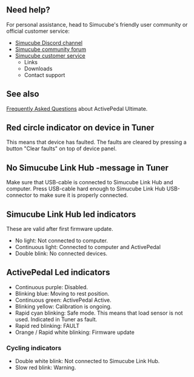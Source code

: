 
## Need help? 

For personal assistance, head to Simucube's friendly user community or official customer service:

* [Simucube Discord channel](https://discord.gg/simucube)
* [Simucube community forum](https://community.granitedevices.com/)
* [Simucube customer service](https://simucube.com/support/)
    * Links
    * Downloads
    * Contact support

## See also 

[Frequently Asked Questions](FAQ.md) about ActivePedal Ultimate.

## Red circle indicator on device in Tuner

This means that device has faulted. The faults are cleared by pressing a button "Clear faults" on top of device panel.

## No Simucube Link Hub -message in Tuner

Make sure that USB-cable is connected to Simucube Link Hub and computer. Press USB-cable hard enough to Simucube Link Hub USB-connector to make sure it is properly connected.

## Simucube Link Hub led indicators

These are valid after first firmware update.

- No light: Not connected to computer.
- Continuous light: Connected to computer and ActivePedal
- Double blink: No connected devices.

## ActivePedal Led indicators

- Continuous purple: Disabled.
- Blinking blue: Moving to rest position.
- Continuous green: ActivePedal Active.
- Blinking yellow: Calibration is ongoing.
- Rapid cyan blinking: Safe mode. This means that load sensor is not used. Indicated in Tuner as fault.
- Rapid red blinking: FAULT
- Orange / Rapid white blinking: Firmware update

### Cycling indicators

- Double white blink: Not connected to Simucube Link Hub.
- Slow red blink: Warning.




